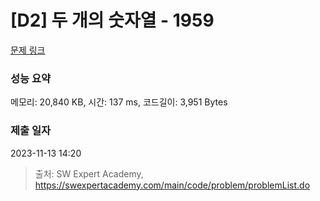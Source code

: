 # [D2] 두 개의 숫자열 - 1959 

[문제 링크](https://swexpertacademy.com/main/code/problem/problemDetail.do?contestProbId=AV5PpoFaAS4DFAUq) 

### 성능 요약

메모리: 20,840 KB, 시간: 137 ms, 코드길이: 3,951 Bytes

### 제출 일자

2023-11-13 14:20



> 출처: SW Expert Academy, https://swexpertacademy.com/main/code/problem/problemList.do